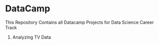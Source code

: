 # DataCamp
This Repository Contains all Datacamp Projects for Data Science Career Track

1. Analyzing TV Data
